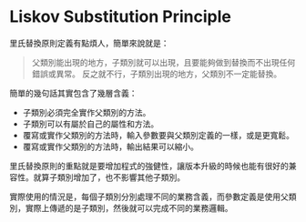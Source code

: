 # Liskov Substitution Principle

里氏替換原則定義有點煩人，簡單來說就是：

> 父類別能出現的地方，子類別就可以出現，且要能夠做到替換而不出現任何錯誤或異常。
> 反之就不行，子類別出現的地方，父類別不一定能替換。

簡單的幾句話其實包含了幾層含義：

* 子類別必須完全實作父類別的方法。
* 子類別可以有屬於自己的屬性和方法。
* 覆寫或實作父類別的方法時，輸入參數要與父類別定義的一樣，或是更寬鬆。
* 覆寫或實作父類別的方法時，輸出結果可以縮小。

里氏替換原則的重點就是要增加程式的強健性，讓版本升級的時候也能有很好的兼容性。就算子類別增加了，也不影響其他子類別。

實際使用的情況是，每個子類別分別處理不同的業務含義，而參數定義是使用父類別，實際上傳遞的是子類別，然後就可以完成不同的業務邏輯。
